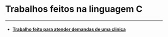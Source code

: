 # Trabalhos feitos na linguagem C
---
+ #### [Trabalho feito para atender demandas de uma clinica](https://github.com/LeonardoReisAmorim/Programming-C/blob/master/trabalhos%20em%20c/TRABALHO%20CLINICA.c)
